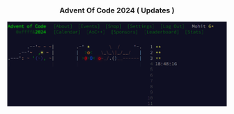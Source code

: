 <h3 align="center">Advent Of Code 2024 ( Updates )</h3>
<img src="./public/ss.png" alt="Image desc"/>
